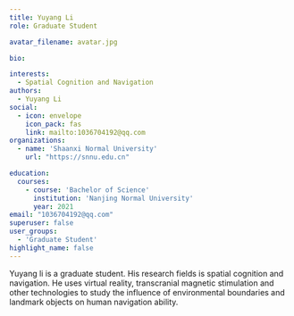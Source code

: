 ```yaml
---
title: Yuyang Li	
role: Graduate Student

avatar_filename: avatar.jpg

bio: 

interests:
  - Spatial Cognition and Navigation
authors:
  - Yuyang Li
social:
  - icon: envelope
    icon_pack: fas
    link: mailto:1036704192@qq.com
organizations:
  - name: 'Shaanxi Normal University'
    url: "https://snnu.edu.cn"

education:
  courses:
    - course: 'Bachelor of Science'
      institution: 'Nanjing Normal University'
      year: 2021
email: "1036704192@qq.com"
superuser: false
user_groups:
  - 'Graduate Student'
highlight_name: false
---
```


Yuyang li is a graduate student. His research fields is spatial cognition and navigation. He uses virtual reality, transcranial magnetic stimulation and other technologies to study the influence of environmental boundaries and landmark objects on human navigation ability.